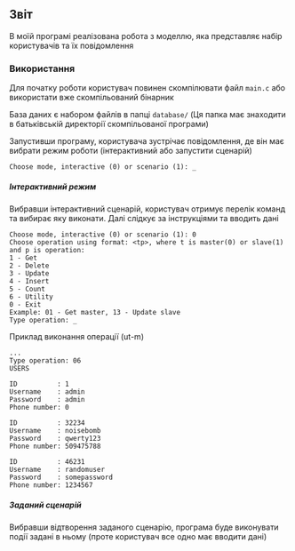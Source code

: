 ## Звіт

В моїй програмі реалізована робота з моделлю, яка представляє
набір користувачів та їх повідомлення

### Використання

Для початку роботи користувач повинен скомпілювати файл `main.c`
або використати вже скомпільований бінарник

База даних є набором файлів в папці `database/`
(Ця папка має знаходити в батьківській директорії скомпільованої програми)

Запустивши програму, користувача зустрічає повідомлення,
де він має вибрати режим роботи (інтерактивний або запустити сценарій)
```
Choose mode, interactive (0) or scenario (1): _
```

##### Інтерактивний режим

Вибравши інтерактивний сценарій,
користувач отримує перелік команд та вибирає яку виконати. 
Далі слідкує за інструкціями та вводить дані
```
Choose mode, interactive (0) or scenario (1): 0
Choose operation using format: <tp>, where t is master(0) or slave(1) and p is operation:
1 - Get
2 - Delete
3 - Update
4 - Insert
5 - Count
6 - Utility
0 - Exit
Example: 01 - Get master, 13 - Update slave
Type operation: _
```

Приклад виконання операції (ut-m)
```
...
Type operation: 06
USERS

ID          : 1
Username    : admin
Password    : admin
Phone number: 0

ID          : 32234
Username    : noisebomb
Password    : qwerty123
Phone number: 509475788

ID          : 46231
Username    : randomuser
Password    : somepassword
Phone number: 1234567
```

##### Заданий сценарій

Вибравши відтворення заданого сценарію,
програма буде виконувати події задані в ньому
(проте користувач все одно має вводити дані)